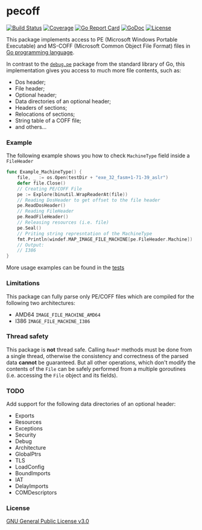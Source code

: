 # pecoff
[![Build Status](https://travis-ci.org/RIscRIpt/pecoff.svg?branch=master)](https://travis-ci.org/RIscRIpt/pecoff)
[![Coverage](https://gocover.io/_badge/github.com/RIscRIpt/pecoff?1)](https://gocover.io/github.com/RIscRIpt/pecoff)
[![Go Report Card](https://goreportcard.com/badge/github.com/RIscRIpt/pecoff)](https://goreportcard.com/report/github.com/RIscRIpt/pecoff)
[![GoDoc](https://img.shields.io/badge/godoc-reference-blue.svg)](http://godoc.org/github.com/RIscRIpt/pecoff)
[![License](https://img.shields.io/badge/license-gnu%20gpl%20v3-663366.svg)](https://github.com/RIscRIpt/pecoff/blob/master/LICENSE)

This package implements access to PE (Microsoft Windows Portable Executable) and MS-COFF (Microsoft Common Object File Format) files in [Go programming language](https://golang.org/).

In contrast to the [`debug.pe`](https://golang.org/pkg/debug/pe/) package from the standard library of Go, this implementation gives you access to much more file contents, such as:
  - Dos header;
  - File header;
  - Optional header;
  - Data directories of an optional header;
  - Headers of sections;
  - Relocations of sections;
  - String table of a COFF file;
  - and others...

### Example
The following example shows you how to check `MachineType` field inside a `FileHeader`
```go
func Example_MachineType() {
    file, _ := os.Open(testDir + "exe_32_fasm+1-71-39_aslr")
    defer file.Close()
    // Creating PE/COFF File
    pe := Explore(binutil.WrapReaderAt(file))
    // Reading DosHeader to get offset to the file header
    pe.ReadDosHeader()
    // Reading FileHeader
    pe.ReadFileHeader()
    // Releasing resources (i.e. file)
    pe.Seal()
    // Priting string represntation of the MachineType
    fmt.Println(windef.MAP_IMAGE_FILE_MACHINE[pe.FileHeader.Machine])
    // Output:
    // I386
}
```
More usage examples can be found in the [tests](https://github.com/RIscRIpt/pecoff/blob/master/file_test.go)

### Limitations
This package can fully parse only PE/COFF files
which are compiled for the following two architectures:
  - AMD64 `IMAGE_FILE_MACHINE_AMD64`
  - I386  `IMAGE_FILE_MACHINE_I386`

### Thread safety
This package is **not** thread safe.
Calling `Read*` methods must be done from a single thread, otherwise the consistency and correctness of the parsed data **cannot** be guaranteed.
But all other operations, which don't modify the contents of the `File` can be safely performed from a multiple goroutines (i.e. accessing the `File` object and its fields).

### TODO
Add support for the following data directories of an optional header:
  - Exports
  - Resources
  - Exceptions
  - Security
  - Debug
  - Architecture
  - GlobalPtrs
  - TLS
  - LoadConfig
  - BoundImports
  - IAT
  - DelayImports
  - COMDescriptors

### License
[GNU General Public License v3.0](https://github.com/RIscRIpt/pecoff/blob/master/LICENSE)


